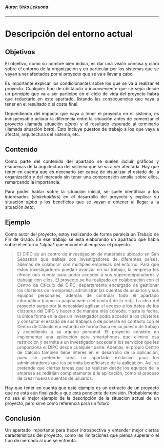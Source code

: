 ##### Autor: Urko Lekuona
---

# Descripción del entorno actual

## Objetivos
<div style="text-align: justify">
<p>
El objetivo, como su nombre bien indica, es dar una visión concisa y clara sobre el entorno de la organización y en particular por los sistemas que se vayan a ver afectados por el proyecto que se va a llevar a cabo.

Es importante explicar los condicionantes sobre los que se va a realizar el proyecto. Cualquier tipo de obstáculo o inconveniente que se sepa desde un principio que va a ser participe en el ciclo de vida del proyecto habrá que redactarlo en este apartado, listando las consecuencias que vaya a tener en el resultado o el coste final.

Dependiendo del impacto que vaya a tener el proyecto en el sistema, es indispensable aclarar la diferencia entre la situación antes de comenzar el proyecto (llamada situación *alpha*) y el resultado esperado al terminarlo (llamada situación *beta*). Esto incluye puestos de trabajo a los que vaya a afectar, arquitectura del sistema, etc.
</p>
</div>

## Contenido

<div style="text-align: justify">
<p>
Como parte del contenido del apartado se suelen incluir gráficos y esquemas de la arquitectura del sistema que se va a ver afectada. Hay que tener en cuenta que es necesario ser capaz de visualizar el estado de la organización y del mercado sin tener una comprensión amplia sobre ellos, remarcando la importancia.

Para poder hablar sobre la situación inicial, se suele identificar a los interesados (*stakeholder*s) en el desarrollo del proyecto y explicar su situación *alpha* y los beneficios que se vayan a obtener al llegar a la situación *beta*.
</p>
</div>

## Ejemplo

<div style="text-align: justify">
<p>
Como autor del proyecto, estoy realizando de forma paralela un Trabajo de Fin de Grado. En ese trabajo se está elaborando un apartado que habla sobre el entorno *alpha* que encontré al empezar el proyecto. 

>El DIPC es un centro de investigación de materiales ubicado en San Sebastian que trabaja con investigadores de diferentes países, además de colaborar con múltiples empresas del entorno. Para que estos investigadores puedan avanzar en su trabajo, la empresa les ofrece una cuenta para poder acceder a sus supercomputadores y trabajar con ellos.
>El proyecto se ha realizado en colaboración con el Centro de Cálculo del DIPC, departamento encargado de gestionar los clústeres de la empresa, administrar las cuentas de usuarios y sus equipos personales, además de controlar todo el apartado informático (como la página web o el control de la red).
>La idea del proyecto surge por la necesidad agilizar el acceso a los datos de los clústeres del DIPC y hacerlo de manera más cómoda. Hasta la fecha, la única forma en la que un investigador podía acceder a los clústeres y consultar el estado de sus trabajos o de ponerse en contacto con el Centro de Cálculo era estando de forma física en su puesto de trabajo y accediendo a su equipo personal. El proyecto consiste en implementar una aplicación para smartphones que elimine esa restricción y permita a un investigador acceder a los servicios que les proporciona el DIPC desde cualquier parte.
>Además, el propio Centro de Cálculo también tiene interés en el desarrollo de la aplicación, pues se pretende crear un apartado exclusivo para los administradores que les permita beneficiarse de la aplicación. Así, se pretende que ciertas tareas que se realizan desde los equipos de la empresa se redirijan completamente a la aplicación, como el proceso de crear nuevas cuentas de usuarios. 

Hay que tener en cuenta que este ejemplo es un extracto de un proyecto que no está aún finalizado y que está pendiente de revisión. Probablemente no sea el mejor ejemplo de la descripción de la situacion actual de un proyecto, pero sirve como referencia para un futuro.
</p>
</div>

## Conclusión

<div style="text-align: justify">
<p>
Un apartado importante para hacer introspectiva y entender mejor ciertas características del proyecto, como las limitaciones que piensa superar o el tipo de mercado al que se enfrenta.
</p>
</div>
